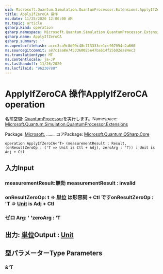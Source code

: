 ```yaml
---
uid: Microsoft.Quantum.Simulation.QuantumProcessor.Extensions.ApplyIfZeroCA
title: ApplyIfZeroCA 操作
ms.date: 11/25/2020 12:00:00 AM
ms.topic: article
qsharp.kind: operation
qsharp.namespace: Microsoft.Quantum.Simulation.QuantumProcessor.Extensions
qsharp.name: ApplyIfZeroCA
qsharp.summary: ''
ms.openlocfilehash: accc3ca9c0d99c48c713333ce1cc907054c2a860
ms.sourcegitcommit: a87c1aa8e7453360025e47ba614f25b02ea84ec3
ms.translationtype: MT
ms.contentlocale: ja-JP
ms.lasthandoff: 11/26/2020
ms.locfileid: "96230788"
---
```

# <a name="applyifzeroca-operation"></a><span data-ttu-id="5c919-102">ApplyIfZeroCA 操作</span><span class="sxs-lookup"><span data-stu-id="5c919-102">ApplyIfZeroCA operation</span></span>

<span data-ttu-id="5c919-103">名前空間: [QuantumProcessor](xref:Microsoft.Quantum.Simulation.QuantumProcessor.Extensions)を実行します。</span><span class="sxs-lookup"><span data-stu-id="5c919-103">Namespace: [Microsoft.Quantum.Simulation.QuantumProcessor.Extensions](xref:Microsoft.Quantum.Simulation.QuantumProcessor.Extensions)</span></span>

<span data-ttu-id="5c919-104">Package: [Microsoft.](https://nuget.org/packages/Microsoft.Quantum.QSharp.Core) ....... コア</span><span class="sxs-lookup"><span data-stu-id="5c919-104">Package: [Microsoft.Quantum.QSharp.Core](https://nuget.org/packages/Microsoft.Quantum.QSharp.Core)</span></span>




```qsharp
operation ApplyIfZeroCA<'T> (measurementResult : Result, (onResultZeroOp : ('T => Unit is Ctl + Adj), zeroArg : 'T)) : Unit is Adj + Ctl
```


## <a name="input"></a><span data-ttu-id="5c919-105">入力</span><span class="sxs-lookup"><span data-stu-id="5c919-105">Input</span></span>

### <a name="measurementresult--__invalidresult__"></a><span data-ttu-id="5c919-106">measurementResult:__無効 <Result>__</span><span class="sxs-lookup"><span data-stu-id="5c919-106">measurementResult : __invalid<Result>__</span></span>




### <a name="onresultzeroop--t--unit--is-adj--ctl"></a><span data-ttu-id="5c919-107">onResultZeroOp: t => [単位](xref:microsoft.quantum.lang-ref.unit)  は形容詞 + Ctl です</span><span class="sxs-lookup"><span data-stu-id="5c919-107">onResultZeroOp : 'T => [Unit](xref:microsoft.quantum.lang-ref.unit)  is Adj + Ctl</span></span>




### <a name="zeroarg--t"></a><span data-ttu-id="5c919-108">ゼロ Arg: ' '</span><span class="sxs-lookup"><span data-stu-id="5c919-108">zeroArg : 'T</span></span>





## <a name="output--unit"></a><span data-ttu-id="5c919-109">出力: [単位](xref:microsoft.quantum.lang-ref.unit)</span><span class="sxs-lookup"><span data-stu-id="5c919-109">Output : [Unit](xref:microsoft.quantum.lang-ref.unit)</span></span>



## <a name="type-parameters"></a><span data-ttu-id="5c919-110">型パラメーター</span><span class="sxs-lookup"><span data-stu-id="5c919-110">Type Parameters</span></span>

### <a name="t"></a><span data-ttu-id="5c919-111">&</span><span class="sxs-lookup"><span data-stu-id="5c919-111">'T</span></span>

